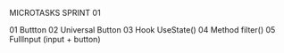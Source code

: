 MICROTASKS SPRINT 01

01 Buttton
02 Universal Button
03 Hook UseState()
04 Method filter()
05 FullInput (input + button)
